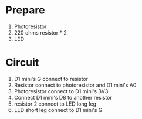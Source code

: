 # Prepare
1. Photoresistor
2. 220 ohms resistor * 2
3. LED

# Circuit
1. D1 mini's G connect to resistor
2. Resistor connect to photoresistor and D1 mini's A0
3. Photoresistor connect to D1 mini's 3V3
4. Connect D1 mini's D8 to another resistor
5. resistor 2 connect to LED long leg
6. LED short leg connect to D1 mini's G
